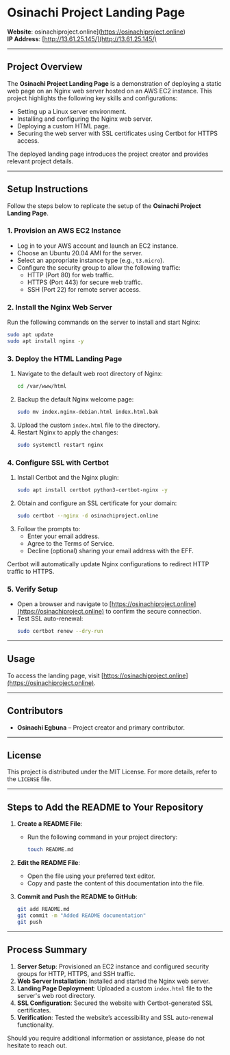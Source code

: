 # Osinachi Project Landing Page  

**Website**: osinachiproject.online](https://osinachiproject.online)  
**IP Address**: [http://13.61.25.145/](http://13.61.25.145/)  

---

## **Project Overview**  

The **Osinachi Project Landing Page** is a demonstration of deploying a static web page on an Nginx web server hosted on an AWS EC2 instance. This project highlights the following key skills and configurations:  
- Setting up a Linux server environment.  
- Installing and configuring the Nginx web server.  
- Deploying a custom HTML page.  
- Securing the web server with SSL certificates using Certbot for HTTPS access.  

The deployed landing page introduces the project creator and provides relevant project details.  

---

## **Setup Instructions**  

Follow the steps below to replicate the setup of the **Osinachi Project Landing Page**.  

### **1. Provision an AWS EC2 Instance**  
- Log in to your AWS account and launch an EC2 instance.  
- Choose an Ubuntu 20.04 AMI for the server.  
- Select an appropriate instance type (e.g., `t3.micro`).  
- Configure the security group to allow the following traffic:  
  - HTTP (Port 80) for web traffic.  
  - HTTPS (Port 443) for secure web traffic.  
  - SSH (Port 22) for remote server access.  

### **2. Install the Nginx Web Server**  
Run the following commands on the server to install and start Nginx:  
```bash
sudo apt update
sudo apt install nginx -y
```  

### **3. Deploy the HTML Landing Page**  
1. Navigate to the default web root directory of Nginx:  
   ```bash
   cd /var/www/html
   ```  
2. Backup the default Nginx welcome page:  
   ```bash
   sudo mv index.nginx-debian.html index.html.bak
   ```  
3. Upload the custom `index.html` file to the directory.  
4. Restart Nginx to apply the changes:  
   ```bash
   sudo systemctl restart nginx
   ```  

### **4. Configure SSL with Certbot**  
1. Install Certbot and the Nginx plugin:  
   ```bash
   sudo apt install certbot python3-certbot-nginx -y
   ```  
2. Obtain and configure an SSL certificate for your domain:  
   ```bash
   sudo certbot --nginx -d osinachiproject.online
   ```  
3. Follow the prompts to:  
   - Enter your email address.  
   - Agree to the Terms of Service.  
   - Decline (optional) sharing your email address with the EFF.  

Certbot will automatically update Nginx configurations to redirect HTTP traffic to HTTPS.  

### **5. Verify Setup**  
- Open a browser and navigate to [https://osinachiproject.online](https://osinachiproject.online) to confirm the secure connection.  
- Test SSL auto-renewal:  
   ```bash
   sudo certbot renew --dry-run
   ```  

---

## **Usage**  

To access the landing page, visit [https://osinachiproject.online](https://osinachiproject.online).  

---

## **Contributors**  

- **Osinachi Egbuna** – Project creator and primary contributor.  

---

## **License**  

This project is distributed under the MIT License. For more details, refer to the `LICENSE` file.  

---

## **Steps to Add the README to Your Repository**  

1. **Create a README File**:  
   - Run the following command in your project directory:  
     ```bash
     touch README.md
     ```  

2. **Edit the README File**:  
   - Open the file using your preferred text editor.  
   - Copy and paste the content of this documentation into the file.  

3. **Commit and Push the README to GitHub**:  
   ```bash
   git add README.md
   git commit -m "Added README documentation"
   git push
   ```  

---

## **Process Summary**  

1. **Server Setup**: Provisioned an EC2 instance and configured security groups for HTTP, HTTPS, and SSH traffic.  
2. **Web Server Installation**: Installed and started the Nginx web server.  
3. **Landing Page Deployment**: Uploaded a custom `index.html` file to the server's web root directory.  
4. **SSL Configuration**: Secured the website with Certbot-generated SSL certificates.  
5. **Verification**: Tested the website’s accessibility and SSL auto-renewal functionality.  

Should you require additional information or assistance, please do not hesitate to reach out.  
